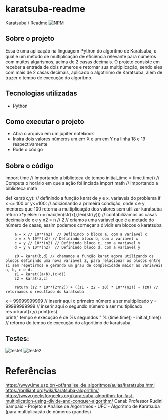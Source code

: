 # karatsuba-readme
Karatsuba / Readme
[![NPM](https://img.shields.io/npm/l/react)](https://github.com/UrsulaF/karatsuba-readme/blob/main/LICENSE)
## Sobre o projeto 
Essa é uma aplicação na linguagem Python do algoritmo de Karatsuba, o qual é um método de multiplicação de eficiência relevante para números com muitos algarismos, acima de 2 casas decimais. O projeto consiste em receber a entrada de dois números e retornar sua multiplicação, sendo eles com mais de 2 casas decimais, aplicado o algotirimo de Karatsuba, além de trazer o tempo de execução do algoritmo. 


## Tecnologias utilizadas
- Python 

## Como executar o projeto
- Abra o arquivo em um jupiter notebook
- Insira dois valores números um em X e um em Y na linha 18 e 19 respectivamente 
- Rode o código

## Sobre o código
import time  // Importando a biblioteca de tempo 
initial_time = time.time() // Computa o horário em que a ação foi inciada
import math // Importando a biblioteca math 

def karat(x,y):  // definindo a função karat de y e x, variaveis do problema
    if x <= 100  or y<=100:  // adicionando a primeira condição, onde x e y menores que 100 retorna a multiplicação dos valores sem utilizar karatsuba
        return x*y
    else:
        n = max(len(str(x)),len(str(y)))  // contabilizamos as casas decimais de x e y
        n2 = n // 2  // criamos uma variavel que é a metade do número de casas, assim podemos começar a dividir em blocos o karatsuba

        a = x // 10**(n2)  // Definindo o bloco a, com a variavel x
        b = x % 10**(n2) // Definindo bloco b, com a variavel x
        c = y // 10**(n2) // Definindo bloco c, com a variavel y
        d = y % 10**(n2)  // Definindo bloco d, com a variavel y

        z0 = karat(b,d) // chamamos a função karat agora utilizando os blocos definindo uma nova variavel Z, para relacionar os blocos entre si sem repetirmos e gerando um grau de complexidade maior as variaveis a, b, c e d. 
        z1 = karat((a+b),(c+d))
        z2 = karat(a,c)

        return (z2 * 10**(2*n2)) + ((z1 - z2 - z0) * 10**(n2)) + (z0) // retornamos o resultado do karatsuba 
  x = 99999999999  // inserir aqui o primeiro número a ser multiplicado
  y = 99999999999  // inserir aqui o segundo número a ser multiplicado  
  res = karat(x,y)
  print(res)   
  print(" tempo e execução é de %s segundos " % (time.time() - initial_time)) // retorno do tempo de execução do algoritimo de karatsuba.

## Testes:
![teste1](https://user-images.githubusercontent.com/69469512/137638719-b81d1a42-9450-4d22-a0df-9e551fb46825.PNG)
![teste2](https://user-images.githubusercontent.com/69469512/137638720-2002625f-4d60-4874-ac64-86f3ff83dd12.PNG)

# Referências 
https://www.ime.usp.br/~pf/analise_de_algoritmos/aulas/karatsuba.html
https://brilliant.org/wiki/karatsuba-algorithm/
https://www.geeksforgeeks.org/karatsuba-algorithm-for-fast-multiplication-using-divide-and-conquer-algorithm/
Canal: Professor Rudini Sampaio - Projeto e Análise de Algoritmos - UFC - Algoritmo de Karatsuba (para multiplicação de números grandes) 

